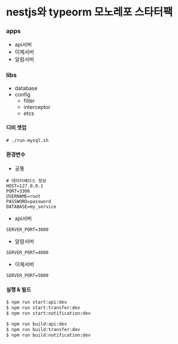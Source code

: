 # nestjs와 typeorm 모노레포 스타터팩

### apps

* api서버
* 이체서버
* 알람서버

### libs

* database
* config
  - filter
  - interceptor
  - etcs


#### 디비 셋업

```
# ./run-mysql.sh
```

#### 환경변수

* 공통

```
# 데이터베이스 정보
HOST=127.0.0.1
PORT=3306
USERNAME=root
PASSWORD=password
DATABASE=my_service
```

* api서버

```
SERVER_PORT=3000
```

* 알람서버

```
SERVER_PORT=4000
```

* 이체서버

```
SERVER_PORT=5000
```

#### 실행 & 빌드

```bash
$ npm run start:api:dev
$ npm run start:transfer:dev
$ npm run start:notification:dev
```

```bash
$ npm run build:api:dev
$ npm run build:transfer:dev
$ npm run build:notification:dev
```